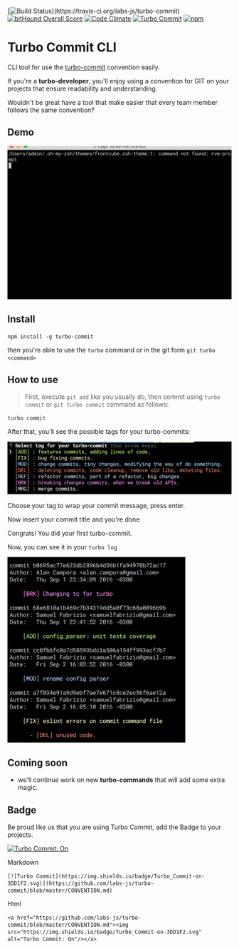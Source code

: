 [![Build Status](https://travis-ci.org/labs-js/turbo-commit.svg?)](https://travis-ci.org/labs-js/turbo-commit)
[![bitHound Overall Score](https://www.bithound.io/github/labs-js/turbo-commit/badges/score.svg)](https://www.bithound.io/github/labs-js/turbo-commit)
[![Code Climate](https://codeclimate.com/github/labs-js/turbo-commit/badges/gpa.svg)](https://codeclimate.com/github/labs-js/turbo-commit)
[![Turbo Commit](https://img.shields.io/badge/Turbo_Commit-on-3DD1F2.svg)](https://github.com/labs-js/turbo-commit/blob/master/CONVENTION.md)
[![npm](https://img.shields.io/npm/v/turbo-commit.svg?style=flat)](https://www.npmjs.com/package/turbo-commit)

# Turbo Commit CLI
CLI tool for use the [turbo-commit](/CONVENTION.md) convention easily.

If you're a **turbo-developer**, you'll enjoy using a convention for GIT on your projects that ensure readability and understanding.


Wouldn't be great have a tool that make easier that every team member follows the same convention?

## Demo
<img src="assets/demo.gif" width="600"/>


## Install 

    npm install -g turbo-commit


then you're able to use the `turbo` command or in the git form `git turbo <command>`

## How to use

> First, execute `git add` like you usually do, then commit using `turbo commit` or `git turbo commit` command as follows:

    turbo commit

After that, you'll see the possible tags for your turbo-commits:

<img src="assets/prompt-tag-preview.png" alt="prompt-tag-screnshoot" width="600"/>

Choose your tag to wrap your commit message, press enter.

Now insert your commit title and you're done

Congrats! You did your first turbo-commit.

Now, you can see it in your `turbo log`

<img src="assets/prompt-turbo-log.png" alt="prompt-tag-screnshoot" width="400"/>

## Coming soon 
 - we'll continue work on new **turbo-commands** that will add some extra magic.

## Badge

Be proud like us that you are using Turbo Commit, add the Badge to your projects.

<a href="https://github.com/labs-js/turbo-commit/blob/master/CONVENTION.md"><img src="https://img.shields.io/badge/Turbo_Commit-on-3DD1F2.svg" alt="Turbo Commit: On"/></a>

Markdown
    
    [![Turbo Commit](https://img.shields.io/badge/Turbo_Commit-on-3DD1F2.svg)](https://github.com/labs-js/turbo-commit/blob/master/CONVENTION.md)

Html

    <a href="https://github.com/labs-js/turbo-commit/blob/master/CONVENTION.md"><img src="https://img.shields.io/badge/Turbo_Commit-on-3DD1F2.svg" alt="Turbo Commit: On"/></a>
